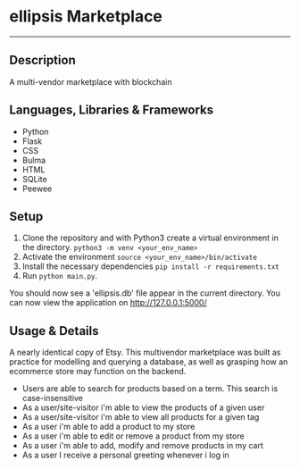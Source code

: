 # ellipsis Marketplace
---


## Description 
A multi-vendor marketplace with blockchain

## Languages, Libraries & Frameworks
* Python
* Flask 
* CSS
* Bulma
* HTML
* SQLite
* Peewee


## Setup 
1. Clone the repository and with Python3 create a virtual environment in the directory. `python3 -m venv <your_env_name>`
2. Activate the environment `source <your_env_name>/bin/activate`
3. Install the necessary dependencies `pip install -r requirements.txt`
4. Run `python main.py`. 

You should now see a 'ellipsis.db' file appear in the current directory. You can now view the application on http://127.0.0.1:5000/

## Usage & Details 
A nearly identical copy of Etsy. This multivendor marketplace was built as practice for modelling and querying a database, as well as grasping how an ecommerce store may function on the backend. 

* Users are able to search for products based on a term. This search is case-insensitive
* As a user/site-visitor i'm able to view the products of a given user
* As a user/site-visitor i'm able to view all products for a given tag
* As a user i'm able to add a product to my store
* As a user i'm able to edit or remove a product from my store
* As a user i'm able to add, modify and remove products in my cart
* As a user I receive a personal greeting whenever i log in